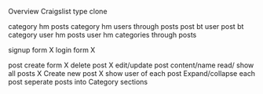 
Overview
Craigslist type clone


category hm posts
category hm users through posts
post bt user
post bt category
user hm posts
user hm categories through posts

signup form X
login form X

post create form X
delete post X
edit/update post content/name
read/ show all posts X
Create new post X 
show user of each post
Expand/collapse each post
seperate posts into Category sections